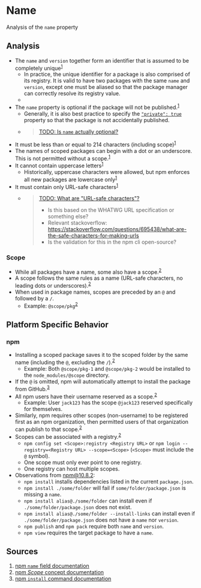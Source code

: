 # Name

Analysis of the `name` property

## Analysis

- The `name` and `version` together form an identifier that is assumed to be completely unique<sup>[1]</sup>
  - In practice, the unique identifier for a package is also comprised of its registry. It is valid to have two packages with the same `name` and `version`, except one must be aliased so that the package manager can correctly resolve its registry value.
  - 
- The `name` property is optional if the package will not be published.<sup>[1]</sup>
  - Generally, it is also best practice to specify the [`"private": true`](./private.md) property so that the package is not accidentally published.
  - > [TODO: Is `name` actually optional?](https://github.com/openjs-foundation/package-json-research/issues/9)
- It must be less than or equal to 214 characters (including scope)<sup>[1]</sup>
- The names of scoped packages can begin with a dot or an underscore. This is not permitted without a scope.<sup>[1]</sup>
- It cannot contain uppercase letters<sup>[1]</sup>
  - Historically, uppercase characters were allowed, but npm enforces all new packages are lowercase only<sup>[1]</sup>
- It must contain only URL-safe characters<sup>[1]</sup>
  - > [TODO: What are "URL-safe characters"?](https://github.com/openjs-foundation/package-json-research/issues/4)
    > - Is this based on the WHATWG URL specification or something else?
    > - Relevant stackoverflow: https://stackoverflow.com/questions/695438/what-are-the-safe-characters-for-making-urls
    > - Is the validation for this in the npm cli open-source?

### Scope

- While all packages have a name, some also have a scope.<sup>[2]</sup>
- A scope follows the same rules as a name (URL-safe characters, no leading dots or underscores).<sup>[2]</sup>
- When used in package names, scopes are preceded by an `@` and followed by a `/`.
  - Example: `@scope/pkg`<sup>[2]</sup>

## Platform Specific Behavior

### npm

- Installing a scoped package saves it to the scoped folder by the same name (including the `@`, excluding the `/`).<sup>[2]</sup>
  - Example: Both `@scope/pkg-1` and `@scope/pkg-2` would be installed to the `node_modules/@scope` directory.
- If the `@` is omitted, npm will automatically attempt to install the package from GitHub.<sup>[3]</sup>
- All npm users have their username reserved as a scope.<sup>[2]</sup>
  - Example: User `jack123` has the scope `@jack123` reserved specifically for themselves.
- Similarly, npm requires other scopes (non-username) to be registered first as an npm organization, then permitted users of that organization can publish to that scope.<sup>[2]</sup>
- Scopes can be associated with a registry.<sup>[2]</sup>
  - `npm config set <Scope>:registry <Registry URL>` or `npm login --registry=<Registry URL> --scope=<Scope>` (`<Scope>` must include the `@` symbol).
  - One scope must only ever point to one registry.
  - One registry can host multiple scopes.
- Observations from npm@10.8.2:
  - `npm install` installs dependencies listed in the current `package.json`.
  - `npm install ./some/folder` will fail if `some/folder/package.json` is missing a `name`.
  - `npm install alias@./some/folder` can install even if `./some/folder/package.json` does not exist.
  - `npm install alias@./some/folder --install-links` can install even if `./some/folder/package.json` does not have a `name` nor `version`.
  - `npm publish` and `npm pack` require both `name` and `version`.
  - `npm view` requires the target package to have a `name`.

## Sources

1. [npm `name` field documentation][1]
2. [npm _Scope_ concept documentation][2]
3. [npm `install` command documentation][3]

[1]: <https://docs.npmjs.com/cli/configuring-npm/package-json#name>
[2]: <https://docs.npmjs.com/cli/using-npm/scope>
[3]: <https://docs.npmjs.com/cli/commands/npm-install>
